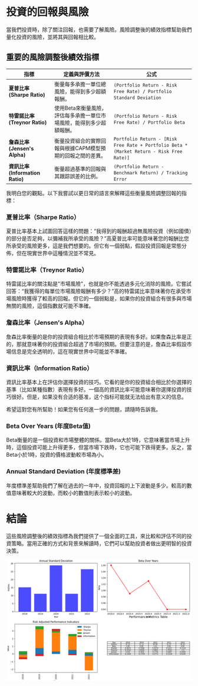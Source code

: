 # 投資的回報與風險

當我們投資時，除了關注回報，也需要了解風險。風險調整後的績效指標幫助我們量化投資的風險，並將其與回報相比較。

## 重要的風險調整後績效指標

| 指標          | 定義與評價方法                                | 公式                                                                                          |
|--------------|---------------------------------------------|---------------------------------------------------------------------------------------------|
| **夏普比率 (Sharpe Ratio)** | 衡量每多承擔一單位總風險，能得到多少超額報酬。 | `(Portfolio Return - Risk Free Rate) / Portfolio Standard Deviation`                       |
| **特雷諾比率 (Treynor Ratio)** | 使用Beta來衡量風險，評估每多承擔一單位市場風險，能得到多少超額報酬。 | `(Portfolio Return - Risk Free Rate) / Portfolio Beta`                                    |
| **詹森比率 (Jensen's Alpha)** | 衡量投資組合的實際回報與根據CAPM模型預期的回報之間的差異。 | `Portfolio Return - [Risk Free Rate + Portfolio Beta * (Market Return - Risk Free Rate)]` |
| **資訊比率 (Information Ratio)** | 衡量超過基準的回報與其跟踪誤差的比例。 | `(Portfolio Return - Benchmark Return) / Tracking Error`                                  |
我明白您的觀點。以下我嘗試以更日常的語言來解釋這些衡量風險調整回報的指標：

### 夏普比率（Sharpe Ratio）
夏普比率基本上試圖回答這樣的問題：“我得到的報酬超過無風險投資（例如國債）的部分是否足夠，以彌補我所承受的風險？”高夏普比率可能意味著您的報酬比您所承受的風險更多，這是我們想要的。但它有一個弱點，假設投資回報是常態分佈，但在現實世界中這種情況並不常見。

### 特雷諾比率（Treynor Ratio）
特雷諾比率的關注點是"市場風險"，也就是你不能透過多元化消除的風險。它嘗試回答：“我獲得的每單位市場風險報酬有多少？”高的特雷諾比率意味著你在承受市場風險時獲得了較高的回報。但它的一個弱點是，如果你的投資組合有很多與市場無關的風險，這個指數就可能不準確。

### 詹森比率（Jensen's Alpha）
詹森比率衡量的是你的投資組合相比於市場預期的表現有多好。如果詹森比率是正的，那就意味著你的投資組合超過了市場的預期。但要注意的是，詹森比率假設市場信息是完全透明的，這在現實世界中可能並不準確。

### 資訊比率（Information Ratio）
資訊比率基本上在評估你選擇投資的技巧。它看的是你的投資組合相比於你選擇的基準（比如某種指數）表現有多好。一個高的資訊比率可能意味著你選擇投資的技巧很好。但是，如果没有合适的基准，这个指标可能就无法给出有意义的信息。

希望這對您有所幫助！如果您有任何進一步的問題，請隨時告訴我。


### Beta Over Years (年度Beta值)
Beta衡量的是一個投資和市場整體的關係。當Beta大於1時，它意味著當市場上升時，這個投資可能上升得更多，但當市場下跌時，它也可能下跌得更多。反之，當Beta小於1時，投資的價格波動較市場為小。

### Annual Standard Deviation (年度標準差)
年度標準差幫助我們了解在過去的一年中，投資回報的上下波動是多少。較高的數值意味著較大的波動，而較小的數值則表示較小的波動。

# 結論

這些風險調整後的績效指標為我們提供了一個全面的工具，來比較和評估不同的投資策略。當用正確的方式和背景來解讀時，它們可以幫助投資者做出更明智的投資決策。

![avatar](Figure_1.png)